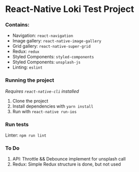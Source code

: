 # React-Native Loki Test Project

### Contains:

- Navigation: `react-navigation`
- Image gallery: `react-native-image-gallery`
- Grid gallery: `react-native-super-grid`
- Redux: `redux`
- Styled Components: `styled-components`
- Styled Components: `unsplash-js`
- Linting: `eslint`

### Running the project

_Requires `react-native-cli` installed_

1. Clone the project
2. Install dependencies with `yarn install`
3. Run with `react-native run-ios`

### Run tests

Linter: `npm run lint`

### To Do

1. API: Throttle && Debounce implement for unsplash call
2. Redux: Simple Redux structure is done, but not used

